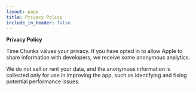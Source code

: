 ```yaml
---
layout: page
title: Privacy Policy
include_in_header: false
---
```


**Privacy Policy**

Time Chunks values your privacy. If you have opted in to allow Apple to share information with developers, we receive some anonymous analytics.

We do not sell or rent your data, and the anonymous information is collected only for use in improving the app, such as identifying and fixing potential performance issues.
